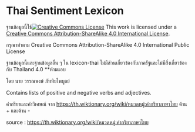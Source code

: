 # Thai Sentiment Lexicon

ฐานข้อมูลนี้ใช้[![Creative Commons License](https://i.creativecommons.org/l/by-sa/4.0/88x31.png)](https://creativecommons.org/licenses/by-sa/4.0/)
This work is licensed under a [Creative Commons Attribution-ShareAlike 4.0 International License](https://creativecommons.org/licenses/by-sa/4.0/).

กรุณาทำตาม Creative Commons Attribution-ShareAlike 4.0 International Public License



ฐานข้อมูลนี้และฐานข้อมูลอื่น ๆ ใน lexicon-thai ไม่มีส่วนเกี่ยวข้องกับภาครัฐและไม่มีสิ่งเกี่ยวข้องกับ Thailand 4.0 **ห้ามแอบ

โดย นาย วรรณพงษ์  ภัททิยไพบูลย์

Contains lists of positive and negative verbs and adjectives. 


คำกริยาและคำวิเศษณ์ จาก https://th.wiktionary.org/wiki/หมวดหมู่:คำกริยาภาษาไทย ด้าน + และด้าน -

source : https://th.wiktionary.org/wiki/หมวดหมู่:คำกริยาภาษาไทย